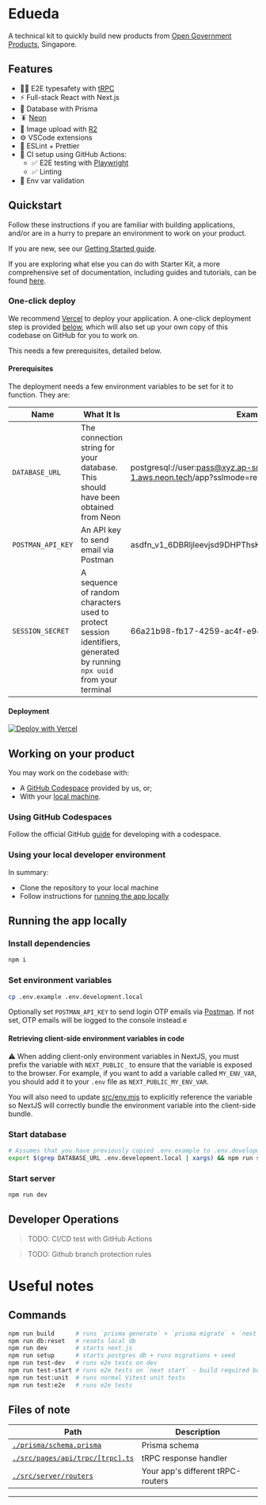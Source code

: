 # Edueda

A technical kit to quickly build new products from
[Open Government Products](https://open.gov.sg), Singapore.

## Features

- 🧙‍♂️ E2E typesafety with [tRPC](https://trpc.io)
- ⚡ Full-stack React with Next.js
- 🌈 Database with Prisma
- 🪳 [Neon](https://neon.tech/)
- 🌇 Image upload with [R2](https://developers.cloudflare.com/r2/)
- ⚙️ VSCode extensions
- 🎨 ESLint + Prettier
- 💚 CI setup using GitHub Actions:
  - ✅ E2E testing with [Playwright](https://playwright.dev/)
  - ✅ Linting
- 🔐 Env var validation

## Quickstart

Follow these instructions if you are familiar with building applications,
and/or are in a hurry to prepare an environment to work on your product.

If you are new, see our [Getting Started guide](https://opengovsg.github.io/starter-kit-docs/docs/getting-started/prerequisites).

If you are exploring what else you can do with Starter Kit,
a more comprehensive set of documentation, including guides
and tutorials, can be found [here](https://opengovsg.github.io/starter-kit-docs/).

### One-click deploy

We recommend [Vercel](https://vercel.com) to deploy your application.
A one-click deployment step is provided [below](#deployment), which will
also set up your own copy of this codebase on GitHub for you to work on.

This needs a few prerequisites, detailed below.

#### Prerequisites

The deployment needs a few environment variables to be set for it to function. They are:

| Name              | What It Is                                                                                                              | Example                                                                     |
| ----------------- | ----------------------------------------------------------------------------------------------------------------------- | --------------------------------------------------------------------------- |
| `DATABASE_URL`    | The connection string for your database. This should have been obtained from Neon                                       | postgresql://user:pass@xyz.ap-southeast-1.aws.neon.tech/app?sslmode=require |
| `POSTMAN_API_KEY` | An API key to send email via Postman                                                                                    | asdfn_v1_6DBRljleevjsd9DHPThsKDVDSenssCwW9zfA8W2ddf/T                       |
| `SESSION_SECRET`  | A sequence of random characters used to protect session identifiers, generated by running `npx uuid` from your terminal | 66a21b98-fb17-4259-ac4f-e94d303ac894                                        |

#### Deployment

[![Deploy with Vercel](https://vercel.com/button)](https://vercel.com/new/clone?repository-url=https%3A%2F%2Fgithub.com%2Fopengovsg%2Fstarter-kit%2Ftree%2Fmain&env=SESSION_SECRET)

## Working on your product

You may work on the codebase with:

- A [GitHub Codespace](#using-github-codespaces) provided by us, or;
- With your [local machine](#using-your-local-developer-environment).

### Using GitHub Codespaces

Follow the official GitHub [guide](https://docs.github.com/en/codespaces/developing-in-codespaces/creating-a-codespace-for-a-repository)
for developing with a codespace.

### Using your local developer environment

In summary:

- Clone the repository to your local machine
- Follow instructions for [running the app locally](#running-the-app-locally)

## Running the app locally

### Install dependencies

```bash
npm i
```

### Set environment variables

```bash
cp .env.example .env.development.local
```

Optionally set `POSTMAN_API_KEY` to send login OTP emails via [Postman](https://postman.gov.sg).
If not set, OTP emails will be logged to the console instead.e

#### Retrieving client-side environment variables in code

⚠️ When adding client-only environment variables in NextJS, you must prefix the variable with `NEXT_PUBLIC_` to ensure that the variable is exposed to the browser. For example, if you want to add a variable called `MY_ENV_VAR`, you should add it to your `.env` file as `NEXT_PUBLIC_MY_ENV_VAR`.

You will also need to update [src/env.mjs](src/env.mjs#L17) to explicitly reference the variable so NextJS will correctly bundle the environment variable into the client-side bundle.

### Start database

```bash
# Assumes that you have previously copied .env.example to .env.development.local
export $(grep DATABASE_URL .env.development.local | xargs) && npm run setup
```

### Start server

```bash
npm run dev
```

## Developer Operations

> TODO: CI/CD test with GitHub Actions

> TODO: Github branch protection rules

# Useful notes

## Commands

```bash
npm run build      # runs `prisma generate` + `prisma migrate` + `next build`
npm run db:reset   # resets local db
npm run dev        # starts next.js
npm run setup      # starts postgres db + runs migrations + seed
npm run test-dev   # runs e2e tests on dev
npm run test-start # runs e2e tests on `next start` - build required before
npm run test:unit  # runs normal Vitest unit tests
npm run test:e2e   # runs e2e tests
```

## Files of note

<table>
  <thead>
    <tr>
      <th>Path</th>
      <th>Description</th>
    </tr>
  </thead>
  <tbody>
    <tr>
      <td><a href="./prisma/schema.prisma"><code>./prisma/schema.prisma</code></a></td>
      <td>Prisma schema</td>
    </tr>
    <tr>
      <td><a href="./src/pages/api/trpc/[trpc].ts"><code>./src/pages/api/trpc/[trpc].ts</code></a></td>
      <td>tRPC response handler</td>
    </tr>
    <tr>
      <td><a href="./src/server/routers"><code>./src/server/routers</code></a></td>
      <td>Your app's different tRPC-routers</td>
    </tr>
  </tbody>
</table>

---
